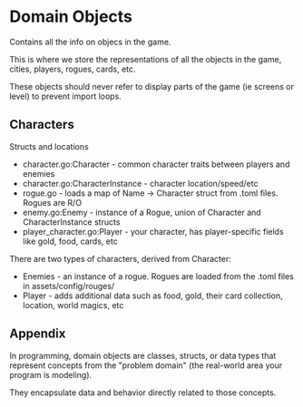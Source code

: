 # Domain Objects

Contains all the info on objecs in the game.

This is where we store the representations of all the objects in the game, cities, players, rogues, cards, etc.

These objects should never refer to display parts of the game (ie screens or level) to prevent import loops.

## Characters

Structs and locations
- character.go:Character - common character traits between players and enemies
- character.go:CharacterInstance - character location/speed/etc
- rogue.go - loads a map of Name -> Character struct from .toml files. Rogues are R/O
- enemy.go:Enemy - instance of a Rogue, union of Character and CharacterInstance structs
- player_character.go:Player - your character, has player-specific fields like gold, food, cards, etc

There are two types of characters, derived from Character:
- Enemies - an instance of a rogue. Rogues are loaded from the .toml files in assets/config/rouges/
- Player - adds additional data such as food, gold, their card collection, location, world magics, etc

## Appendix

In programming, domain objects are classes, structs, or data types that represent concepts from the "problem domain" (the real-world area your program is modeling).

They encapsulate data and behavior directly related to those concepts.
